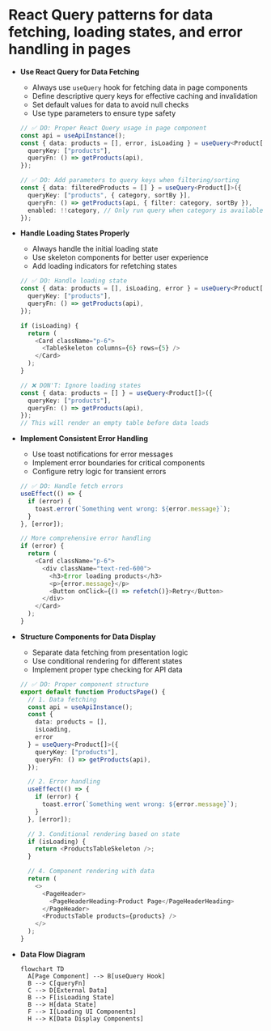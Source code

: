 # React Query patterns for data fetching, loading states, and error handling in pages

- **Use React Query for Data Fetching**
  - Always use `useQuery` hook for fetching data in page components
  - Define descriptive query keys for effective caching and invalidation
  - Set default values for data to avoid null checks
  - Use type parameters to ensure type safety
  ```typescript
  // ✅ DO: Proper React Query usage in page component
  const api = useApiInstance();
  const { data: products = [], error, isLoading } = useQuery<Product[]>({
    queryKey: ["products"],
    queryFn: () => getProducts(api),
  });
  
  // ✅ DO: Add parameters to query keys when filtering/sorting
  const { data: filteredProducts = [] } = useQuery<Product[]>({
    queryKey: ["products", { category, sortBy }],
    queryFn: () => getProducts(api, { filter: category, sortBy }),
    enabled: !!category, // Only run query when category is available
  });
  ```

- **Handle Loading States Properly**
  - Always handle the initial loading state
  - Use skeleton components for better user experience
  - Add loading indicators for refetching states
  ```typescript
  // ✅ DO: Handle loading state
  const { data: products = [], isLoading, error } = useQuery<Product[]>({
    queryKey: ["products"],
    queryFn: () => getProducts(api),
  });

  if (isLoading) {
    return (
      <Card className="p-6">
        <TableSkeleton columns={6} rows={5} />
      </Card>
    );
  }

  // ❌ DON'T: Ignore loading states
  const { data: products = [] } = useQuery<Product[]>({
    queryKey: ["products"],
    queryFn: () => getProducts(api),
  });
  // This will render an empty table before data loads
  ```

- **Implement Consistent Error Handling**
  - Use toast notifications for error messages
  - Implement error boundaries for critical components
  - Configure retry logic for transient errors
  ```typescript
  // ✅ DO: Handle fetch errors
  useEffect(() => {
    if (error) {
      toast.error(`Something went wrong: ${error.message}`);
    }
  }, [error]);

  // More comprehensive error handling
  if (error) {
    return (
      <Card className="p-6">
        <div className="text-red-600">
          <h3>Error loading products</h3>
          <p>{error.message}</p>
          <Button onClick={() => refetch()}>Retry</Button>
        </div>
      </Card>
    );
  }
  ```

- **Structure Components for Data Display**
  - Separate data fetching from presentation logic
  - Use conditional rendering for different states
  - Implement proper type checking for API data
  ```typescript
  // ✅ DO: Proper component structure
  export default function ProductsPage() {
    // 1. Data fetching
    const api = useApiInstance();
    const { 
      data: products = [], 
      isLoading, 
      error 
    } = useQuery<Product[]>({
      queryKey: ["products"],
      queryFn: () => getProducts(api),
    });

    // 2. Error handling
    useEffect(() => {
      if (error) {
        toast.error(`Something went wrong: ${error.message}`);
      }
    }, [error]);

    // 3. Conditional rendering based on state
    if (isLoading) {
      return <ProductsTableSkeleton />;
    }

    // 4. Component rendering with data
    return (
      <>
        <PageHeader>
          <PageHeaderHeading>Product Page</PageHeaderHeading>
        </PageHeader>
        <ProductsTable products={products} />
      </>
    );
  }
  ```

- **Data Flow Diagram**
  ```mermaid
  flowchart TD
    A[Page Component] --> B[useQuery Hook]
    B --> C[queryFn]
    C --> D[External Data]
    B --> F[isLoading State]
    B --> H[data State]
    F --> I[Loading UI Components]
    H --> K[Data Display Components]